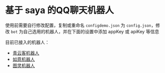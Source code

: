 # 基于 saya 的QQ聊天机器人

使用前需要自行修改配置，复制或重命名 `configdemo.json` 为 `config.json`，修改 `bot` 为自己选用的机器人，并在下面的设置中添加 appKey 或 apiKey 等信息

目前已接入的机器人：

+ [青云客机器人](https://api.qingyunke.com/)
+ [如意机器人](https://ruyi.ai/)
+ [图灵机器人](http://www.tuling123.com/)